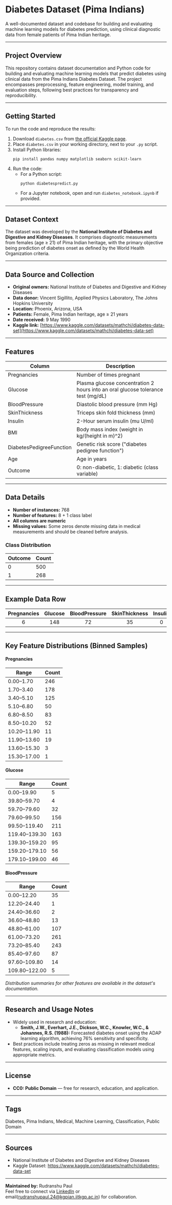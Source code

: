 # Diabetes Dataset (Pima Indians)

A well-documented dataset and codebase for building and evaluating machine learning models for diabetes prediction, using clinical diagnostic data from female patients of Pima Indian heritage.

---

## Project Overview

This repository contains dataset documentation and Python code for building and evaluating machine learning models that predict diabetes using clinical data from the Pima Indians Diabetes Dataset. The project encompasses preprocessing, feature engineering, model training, and evaluation steps, following best practices for transparency and reproducibility.

---

## Getting Started

To run the code and reproduce the results:

1. Download `diabetes.csv` from [the official Kaggle page](https://www.kaggle.com/datasets/mathchi/diabetes-data-set).
2. Place `diabetes.csv` in your working directory, next to your `.py` script.
3. Install Python libraries:
    ```
    pip install pandas numpy matplotlib seaborn scikit-learn
    ```
4. Run the code:
    - For a Python script:
      ```
      python diabetespredict.py
      ```
    - For a Jupyter notebook, open and run `diabetes_notebook.ipynb` if provided.

---

## Dataset Context

The dataset was developed by the **National Institute of Diabetes and Digestive and Kidney Diseases**. It comprises diagnostic measurements from females (age ≥ 21) of Pima Indian heritage, with the primary objective being prediction of diabetes onset as defined by the World Health Organization criteria.

---

## Data Source and Collection

- **Original owners:** National Institute of Diabetes and Digestive and Kidney Diseases  
- **Data donor:** Vincent Sigillito, Applied Physics Laboratory, The Johns Hopkins University  
- **Location:** Phoenix, Arizona, USA  
- **Patients:** Female, Pima Indian heritage, age ≥ 21 years  
- **Date received:** 9 May 1990  
- **Kaggle link:** [https://www.kaggle.com/datasets/mathchi/diabetes-data-set](https://www.kaggle.com/datasets/mathchi/diabetes-data-set)

---

## Features

| Column                   | Description                                                                              |
|--------------------------|------------------------------------------------------------------------------------------|
| Pregnancies              | Number of times pregnant                                                                 |
| Glucose                  | Plasma glucose concentration 2 hours into an oral glucose tolerance test (mg/dL)         |
| BloodPressure            | Diastolic blood pressure (mm Hg)                                                         |
| SkinThickness            | Triceps skin fold thickness (mm)                                                         |
| Insulin                  | 2-Hour serum insulin (mu U/ml)                                                           |
| BMI                      | Body mass index (weight in kg/(height in m)^2)                                           |
| DiabetesPedigreeFunction | Genetic risk score ("diabetes pedigree function")                                        |
| Age                      | Age in years                                                                             |
| Outcome                  | 0: non-diabetic, 1: diabetic (class variable)                                            |

---

## Data Details

- **Number of instances:** 768
- **Number of features:** 8 + 1 class label
- **All columns are numeric**
- **Missing values:** Some zeros denote missing data in medical measurements and should be cleaned before analysis.

### Class Distribution

| Outcome | Count |
|---------|-------|
| 0       | 500   |
| 1       | 268   |

---

## Example Data Row

| Pregnancies | Glucose | BloodPressure | SkinThickness | Insulin | BMI  | DiabetesPedigreeFunction | Age | Outcome |
|:-----------:|:-------:|:-------------:|:-------------:|:-------:|:----:|:-----------------------:|:---:|:-------:|
|      6      |   148   |      72       |      35       |    0    | 33.6 |          0.627          |  50  |    1    |

---

## Key Feature Distributions (Binned Samples)

#### Pregnancies

| Range     | Count |
|-----------|-------|
| 0.00–1.70 | 246   |
| 1.70–3.40 | 178   |
| 3.40–5.10 | 125   |
| 5.10–6.80 | 50    |
| 6.80–8.50 | 83    |
| 8.50–10.20| 52    |
| 10.20–11.90 | 11  |
| 11.90–13.60 | 19  |
| 13.60–15.30 | 3   |
| 15.30–17.00 | 1   |

#### Glucose

| Range        | Count |
|--------------|-------|
| 0.00–19.90   | 5     |
| 39.80–59.70  | 4     |
| 59.70–79.60  | 32    |
| 79.60–99.50  | 156   |
| 99.50–119.40 | 211   |
| 119.40–139.30 | 163  |
| 139.30–159.20 | 95   |
| 159.20–179.10 | 56   |
| 179.10–199.00 | 46   |

#### BloodPressure

| Range         | Count |
|---------------|-------|
| 0.00–12.20    | 35    |
| 12.20–24.40   | 1     |
| 24.40–36.60   | 2     |
| 36.60–48.80   | 13    |
| 48.80–61.00   | 107   |
| 61.00–73.20   | 261   |
| 73.20–85.40   | 243   |
| 85.40–97.60   | 87    |
| 97.60–109.80  | 14    |
| 109.80–122.00 | 5     |

*Distribution summaries for other features are available in the dataset's documentation.*

---

## Research and Usage Notes

- Widely used in research and education:
    - **Smith, J.W., Everhart, J.E., Dickson, W.C., Knowler, W.C., & Johannes, R.S. (1988):**
      Forecasted diabetes onset using the ADAP learning algorithm, achieving 76% sensitivity and specificity.
- Best practices include treating zeros as missing in relevant medical features, scaling inputs, and evaluating classification models using appropriate metrics.

---

## License

- **CC0: Public Domain** — free for research, education, and application.

---

## Tags

Diabetes, Pima Indians, Medical, Machine Learning, Classification, Public Domain

---

## Sources

- National Institute of Diabetes and Digestive and Kidney Diseases
- Kaggle Dataset: https://www.kaggle.com/datasets/mathchi/diabetes-data-set

---

**Maintained by:** Rudranshu Paul  
Feel free to connect via [LinkedIn](www.linkedin.com/in/rudranshu-paul-376024293) or email(rudranshupaul.24@kgpian.iitkgp.ac.in) for collaboration.
